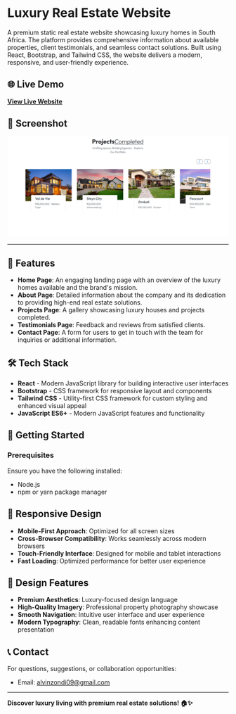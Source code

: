 # Luxury Real Estate Website

A premium static real estate website showcasing luxury homes in South Africa. The platform provides comprehensive information about available properties, client testimonials, and seamless contact solutions. Built using React, Bootstrap, and Tailwind CSS, the website delivers a modern, responsive, and user-friendly experience.

## 🌐 Live Demo
**[View Live Website](https://rsa-estate.onrender.com/)**
## 📸 Screenshot

![App Screenshot](./my-app/src/assets/screenshot.png)

---


## 🏡 Features

- **Home Page**: An engaging landing page with an overview of the luxury homes available and the brand's mission.
- **About Page**: Detailed information about the company and its dedication to providing high-end real estate solutions.
- **Projects Page**: A gallery showcasing luxury houses and projects completed.
- **Testimonials Page**: Feedback and reviews from satisfied clients.
- **Contact Page**: A form for users to get in touch with the team for inquiries or additional information.

## 🛠️ Tech Stack

- **React** - Modern JavaScript library for building interactive user interfaces
- **Bootstrap** - CSS framework for responsive layout and components
- **Tailwind CSS** - Utility-first CSS framework for custom styling and enhanced visual appeal
- **JavaScript ES6+** - Modern JavaScript features and functionality

## 🚀 Getting Started

### Prerequisites
Ensure you have the following installed:
- Node.js 
- npm or yarn package manager


## 📱 Responsive Design

- **Mobile-First Approach**: Optimized for all screen sizes
- **Cross-Browser Compatibility**: Works seamlessly across modern browsers
- **Touch-Friendly Interface**: Designed for mobile and tablet interactions
- **Fast Loading**: Optimized performance for better user experience

## 🎨 Design Features

- **Premium Aesthetics**: Luxury-focused design language
- **High-Quality Imagery**: Professional property photography showcase
- **Smooth Navigation**: Intuitive user interface and user experience
- **Modern Typography**: Clean, readable fonts enhancing content presentation


## 📞 Contact

For questions, suggestions, or collaboration opportunities:
- Email: alvinzondi09@gmail.com

---

**Discover luxury living with premium real estate solutions! 🏠✨**
